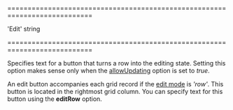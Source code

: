 <!--**
/*-------------------------------------------
    Auto-generated file. Do not modify.
-------------------------------------------

**-->
===========================================================================
<!--default-->'Edit'<!--/default-->
<!--type-->string<!--/type-->
===========================================================================

<!--shortDescription-->
Specifies text for a button that turns a row into the editing state. Setting this option makes sense only when the [allowUpdating]({basewidgetpath}/Configuration/editing/#allowUpdating) option is set to *true*.
<!--/shortDescription-->

<!--fullDescription-->
An edit button accompanies each grid record if the [edit mode]({basewidgetpath}/Configuration/editing/#mode) is *'row'*. This button is located in the rightmost grid column. You can specify text for this button using the **editRow** option.
<!--/fullDescription-->